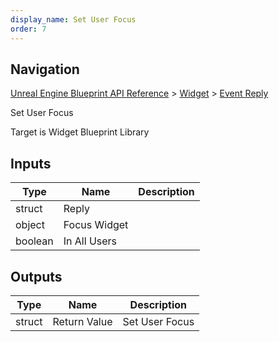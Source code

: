 ```yaml
---
display_name: Set User Focus
order: 7
---
```

## Navigation

[Unreal Engine Blueprint API Reference](https://dev.epicgames.com/documentation/en-us/unreal-engine/BlueprintAPI) > [Widget](https://dev.epicgames.com/documentation/en-us/unreal-engine/BlueprintAPI/Widget) > [Event Reply](https://dev.epicgames.com/documentation/en-us/unreal-engine/BlueprintAPI/Widget/EventReply)

Set User Focus

Target is Widget Blueprint Library

## Inputs

| Type | Name | Description |
| --- | --- | --- |
| struct | Reply |  |
| object | Focus Widget |  |
| boolean | In All Users |  |

## Outputs

| Type | Name | Description |
| --- | --- | --- |
| struct | Return Value | Set User Focus |
